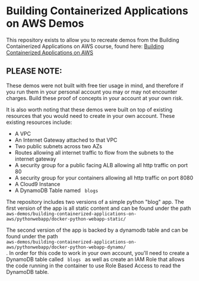 # Building Containerized Applications on AWS Demos

This repository exists to allow you to recreate demos from the Building Containerized Applications on AWS course, found here: <a href="https://www.edx.org/course/building-containerized-applications-on-aws"> Building Containerized Applications on AWS </a>

## PLEASE NOTE: 

These demos were not built with free tier usage in mind, and therefore if you run them in your personal account you may or may not encounter charges. Build these proof of concepts in your account at your own risk.

It is also worth noting that these demos were built on top of existing resources that you would need to create in your own account. These existing resources include:

  - A VPC
  - An Internet Gateway attached to that VPC
  - Two public subnets across two AZs
  - Routes allowing all internet traffic to flow from the subnets to the internet gateway
  - A security group for a public facing ALB allowing all http traffic on port 80
  - A security group for your containers allowing all http traffic on port 8080
  - A Cloud9 Instance
  - A DynamoDB Table named <code> blogs </code>
  


The repository includes two versions of a simple python "blog" app. The first version of the app is all static content and can be found under the path <code> aws-demos/building-containerized-applications-on-aws/pythonwebapp/docker-python-webapp-static/ </code> 

The second version of the app is backed by a dynamodb table and can be found under the path <code> aws-demos/building-containerized-applications-on-aws/pythonwebapp/docker-python-webapp-dynamo/ </code>. In order for this code to work in your own account, you'll need to create a DynamoDB table called <code> blogs </code> as well as create an IAM Role that allows the code running in the container to use Role Based Access to read the DynamoDB table.

